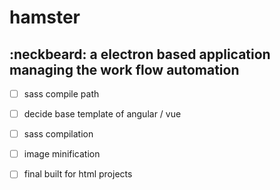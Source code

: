 # hamster
:neckbeard: a electron based application managing the work flow automation 
----------

- [ ] sass compile path
- [ ] decide base template of angular / vue
- [ ] sass compilation
- [ ] image minification
- [ ] final built for html projects



